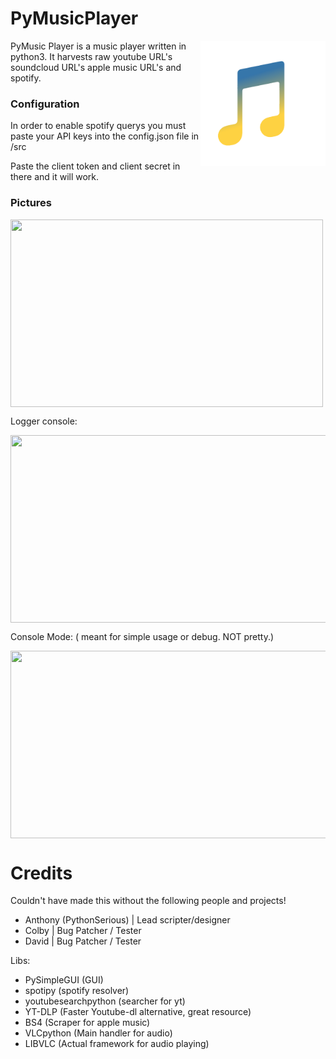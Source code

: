 # **PyMusicPlayer**
<img width=200px height=200px align="right" src="https://raw.githubusercontent.com/PythonSerious/MusicPlayer/main/src/logo.png">
PyMusic Player is a music player written in python3. It harvests raw youtube URL's soundcloud URL's apple music URL's and spotify.


### Configuration

In order to enable spotify querys you must paste your API keys into the config.json file in /src

Paste the client token and client secret in there and it will work.


### Pictures

<img width=500px height=300px align="center" src="https://cdn.squarebot.app/python3.9_A2Tui54InJ.png">

Logger console:

<img width=800px height=300px align="center" src="https://cdn.squarebot.app/cmd_pszH5qEW3J.png">


Console Mode:
( meant for simple usage or debug. NOT pretty.)

<img width=800px height=300px align="center" src="https://cdn.squarebot.app/cmd_f1QPtKaLz6.png">





# Credits

Couldn't have made this without the following people and projects! 

- Anthony (PythonSerious) | Lead scripter/designer
- Colby | Bug Patcher / Tester
- David | Bug Patcher / Tester


Libs:


- PySimpleGUI (GUI)
- spotipy (spotify resolver)
- youtubesearchpython (searcher for yt)
- YT-DLP (Faster Youtube-dl alternative, great resource)
- BS4 (Scraper for apple music)
- VLCpython (Main handler for audio)
- LIBVLC (Actual framework for audio playing)
